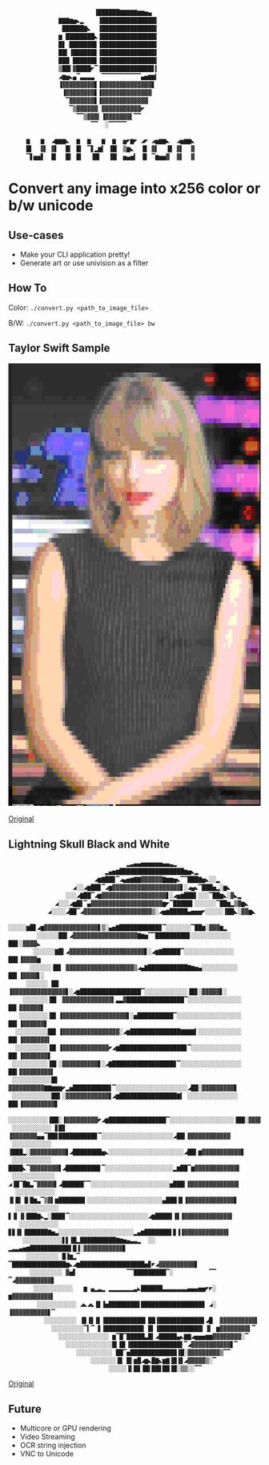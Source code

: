                            ▐██████▇▇▇▇▇▆▆▅▄
                  ▇▇▇▆▅◣▂    ▐███████████████▍
                   ██████▇◣  ▐███████████████▍
                  ▆ ████████◣▐███████████████▍
                  █▋ ███████▋▐███████████████▍
                  ██▍▐██████▋▐███████████████▍
                  ███ ██████▋▐███████████████▍
                  ▒██▍▓████◤▔▐██████████████▋▍
                  ◢▆▅◣▄▔▃▃▃▃  ▔▔▔▔▔▔▔▔▔▔▔▄▅▆▆▎
                  ▐▓▓▓▓▓▓▓▓▓▋▐▓▓▓▓▓▓▓▓▓▓▓▓▓▓▋
                   ▐▓▓▓▓▓▓▓▓▋▐▓▓▓▓▓▓▓▓▓▓▓▓▓▓
                    ▔▓▓▓▓▓▓▓▋▐▓▓▓▓▓▓▓▓▓▓▓▓▓
                     ▔▒▓▓▓▓▓▓ ▓▓▓▓▓▓▓▓▓▓▓◤
                       ▔▔▒▓▓▓▎▐▓▓▓▓▓▓▓▍▔▔
                           ▔▔  ░▔▔▔▔▔
        
         ▆   ▆  ◢▆▆▆◣  ▆  ▆   ▆  ▆  ▅◤▆◤ ◢◤ ◢▅▆▆◣  ◢▅▆▆◣
         █▍  ▓▍ ▓▍  █▎ █▎ ▔▋▂▆▍ ▐█▎ ▒▆◣  ▐▋ ▓▍  ▐▋ ▓▍  ▓
         ▔▋▅▅▋  █▎  █▍ █▎  ▐█▍  ▐█▎ ▅▄▅▍ ▐▋ ▔▆▅▅▓  ▓▍  ▓
 

# Convert any image into x256 color or b/w unicode

## Use-cases
- Make your CLI application pretty!
- Generate art or use univision as a filter

## How To
Color: `./convert.py <path_to_image_file>`

B/W: `./convert.py <path_to_image_file> bw`

## Taylor Swift Sample
![Sample of Taylor Swift Conversion](/taylor_sample.png)

[Original](https://akns-images.eonline.com/eol_images/Entire_Site/2017107/rs_1080x1920-171107070604-1080.taylor-swift.11717.jpg)

## Lightning Skull Black and White
```
                                 ▂▃▄▄▅▅▅▅▅▅▄▄▃▂
                           ▂▄▅▆██████████████████▆▅◣▂
                        ◢▆▇██▊▔◢▄▅▆▇▇▓▓▓▓▓▓▇▆▆▅◣▔▔███▇▅◣░░▂
                  ◢░░◢▆██▊▔◢▆▓▓▓▓▓▓▓▓▓▓▓▓▓▓▓▓▓▓▓▋░◢▄◣▔███▅▂░▆◣
                ░░░◢▇██▔◢▆▓▓▓▓▓▓▓▓▓▓▓▓▓▓▓▓▓▓▋░◢▅▆███▍░░░▔██▆◣░▓◣▂
             ◢░░░◢▆█▋▔▄▓▓▓▓▓▓▓▓▓▓▓▓▓▓▓▓▓▓▓▓▆◤▔█████▍░░░░░░▔██▆▂▒▓▆◣
           ◢░░░░◢██▔◢▓▓▓▓▓▓▓▓▓▓▓▓▓▓▓▓▓▓▓▒░◢▅▆█████▄▅▅▅◤░░░░░▐██◣░▓▓▆◣
          ░░░░░▆█▋◢▆▓▓▓▓▓▓▓▓▓▓▓▓▓▓▓▋▒░▄▅▇███████████▊▔░░░░░░░▔██▆░▓▓▓▆▂
        ░░░░░░██▍◢▓▓▓▓▓▓▓▓▓▓▓▓▓▓▓▓▓▓▇▆▅▔▔█████████▋░░░░░░░░░░░ ██▋░▓▓▓▓◣
       ░░░░░░▇█▍◢▓▓▓▓▓▓▓▓▓▓▓▓▓▓▓▓▓▓▓▓▓▋░◢▆▇█████▔░░░░░░░░░░░░░░ ██▋▐▓▓▓▓▆
      ░░░░░░▐█▋ ▓▓▓▓▓▓▓▓▓▓▓▓▓▓▓▓▓▓▓▒◢▄▇███████████▇▆▅▄░░░░░░░░░░ ██▍▐▓▓▓▓▋░
     ░░░░░░ ██ ▐▓▓▓▓▓▓▓▓▓▓▓▓▓▓▓▋░◢▆█████████████████▔░░░░░░░░░░░░▐█▊░▓▓▓▓▓▋░
    ░░░░░░░▐█▍ ▓▓▓▓▓▓▓▓▓▓▓▓▓▓▍▃▃▓████████████████▔░░░░░░░░░░░░░░░ ██▎▓▓▓▓▓▓▋
   ░░░░░░░░▐█▎▐▓▓▓▓▓▓▓▓▓▓▓▓▓▓▓▓▓▓▋░▅██████████▔░░░░░░░░░░░░░░░░░░ ██▍▐▓▓▓▓▓▓▋
  ░░░░░░░░░██▎▐▓▓▓▓▓▓▓▓▓▓▓▓▓▓▓▓░◢▆██████████████▇▇▇▇▍░░░░░░░░░░░░ ██▍▐▓▓▓▓▓▓▓▍
  ░░░░░░░░░▐█▎▐▓▓▓▓▓▓▓▓▓▓▓▓▓◤◢▆██████████████████▊▔░░░░░░░░░░░░░░ ██▍▐▓▓▓▓▓▓▓▋
 ░░░░░░░░░░▐█▍░▓▓▓▓▓▓▓▓▓▓▋░◢▇█████████████████▊▔░░░░░░░░░░░░░░░░░ ██▍▓▓▓▓▓▓▓▓▓▍
 ░░░░░░░░░░░█▋ ▓▓▓▓▓▓▓▓▓▓▇▇▆▆▆◤▂▅██████████▋▔░░░░░░░░░░░░░░░░░░░░◢██░▓▓▓▓▓▓▓▓▓▋
 ░░░░░░░░░░░██▍░▓▓▓▓▓▓▓▓▓▓▓▓▋◢▆████████████████▇▍ ░░░░░░░░░░░░░░ ██▋▐▓▓▓▓▓▓▓▓▓▋
 ░░░░░░░░░░░▐██░▐▓▓▓▓▓▓▓▓▓◤◢▆████████████████▔░░░░░░░░░░░░░░░░░░▐██░▓▓▓▓▓▓▓▓▓▓▓
 ░░░░░░░░░░░ ▊█▊ ▐▓▓▓▓▓▓▓▄▄▔██▊██████████▊▔░░░░░░░░░░░░░░░░░░░░◢██▎▓▓▓▓▓▓▓▓▓▓▓▓
 ░░░░░░░░░░░ ▐███▂░▓▓▓▓▓▓▓▓▓▓▋◢████████▅◣░░░░░░░░░░░░░░░░░░░░░◢██▍▆▓▓▓▓▓▓▓▓▓▓▓▋
 ░░░░░░░░░░░  ████◣▔▓▓▓▓▓▓▓▓▋◢█████████▋▔░░░░░░░░░░░░░░░░░░░▂▆██▔▆▓▓▓▓▓▓▓▓▓▓▓▓▍
 ░░░░░░░░░░░░ ◢▐█▔█▇▃▔▓▓▓▓▓▍◢██████▔▔░░░░░░░░░░░░░░░░░░░░░░▅███▎▓▓▓▓▓▓▓▓▓▓▓▓▓▓▎
  ░░░░░░░░░░░ ▐▍█▍▐▌█▆▃▔▒▓▍▆███████▍░░░░░░░░░░░░░░░░░░░░░▄███▐▋▐▓▓▓▓▓▓▓▓▓▓▓▓▓▋
  ░░░░░░░░░░░░ ▋▐▍▐▍███▇◣▂░███▊▔░░░░░░░░░░░░░░░░░░░░░░◢▆████▋▐▋▐▓▓▓▓▓▓▓▓▓▓▓▓▓▍
   ░░░░░░░░░░░ ▊▊▐▋▐██████▇▅▃░░░░░░░░░░░░░░░░░░░░░▂▄▆███████▌▊▐▐▓▓▓▓▓▓▓▓▓▓▓▓▍
    ░░░░░░░░░░░▋▋▐█▂██████████▇▆▅▄▃▃▂  ░░  ▂▃▃▄▅▆███████████▌█▐░▓▓▓▓▓▓▓▓▓▓▓▋
     ░░░░░░░░░ █▐▆▂▔  ▔███████████████▆◣◢▆██████████████████▅▊◤◢▓▓▓▓▓▓▓▓▓▓▋
      ░░░░░░░░░ ▓▅▋              ▔▔█████████▔░          ▔▔   ▔◢▓▓▓▓▓▓▓▓▓▓▋
       ░░░░░░░░░░░   ▆ ▄▂▃▂ ▂▂▂▂▂▂▂▃◣██████▃▃▃▃▃▃▃▄▄▄▅▅◤◤░  ▆▓▓▓▓▓▓▓▓▓▓▓▍
        ░░░░░░░░░░░ ◢◣◢◣▐▋▐▅████████▋█████████████████▊ ◢░ ▐▓▓▓▓▓▓▓▓▓▓▋▔
          ░░░░░░░░░ ▐▊▐▋▐▌▐███████████▎██▐████████████▋◢█  ▓▓▓▓▓▓▓▓▓▓▍
            ░░░░░░░░░▔▍▔ ▋▐██████████▊ █▍▐████████████▎▐▍ ▆▓▓▓▓▓▓▓▓▍▔
              ░░░░░░░░░░░░░░ ▆▔█▔█████▃█▍◢█████▄◣▇▇◢▅▅▅▆▆▓▓▓▓▓▓▓▓░▔
                ░░░░░░░░░░░░░█▎█▋▐██████████████▌▔◢▓▓▓▓▓▓▓▓▓▓▓▋▔
                   ░░░░░░░░░░ ██▔▅█████████████▐█░▓▓▓▓▓▓▓▓▓▒▔▔
                       ░░░░░░░▐▊ █▍▆█◢▆◣█▇◣▆▇▐█▐▋◢▓▓▓▓▓▒░▔
                            ░░░░░▐▍█▊▐█▌██▋██▐█░▒▒░░▔▔
```

[Original](https://png2.kisspng.com/sh/b7a4042ed9ba8cade0a981772e16b07d/L0KzQYm3VcA5N6Z3j5H0aYP2gLBuTgN1bZJxRet4dYKwdrLqhb1oepJ5fdhAbD3ndbLrTgJma5D3fOU2ZHXkdLnsgfQudJDsRadqZkHoSIm8UMEyPZY3RqsDNki6Q4O4UcUzPWk1S6M9MUCzRIa1kP5o/kisspng-steal-your-face-grateful-dead-records-deadhead-log-5af1e8850115e2.9868732115258031410045.png)

## Future
- Multicore or GPU rendering
- Video Streaming
- OCR string injection
- VNC to Unicode
